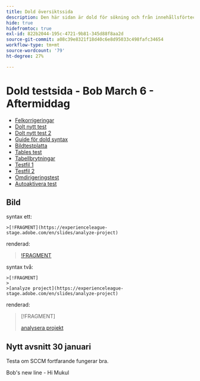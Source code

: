 ```yaml
---
title: Dold översiktssida
description: Den här sidan är dold för sökning och från innehållsförteckningen
hide: true
hidefromtoc: true
exl-id: 822b2044-195c-4721-9b81-345d88f8aa2d
source-git-commit: a08c39e8321f18d40c6e8d95033c498fafc34654
workflow-type: tm+mt
source-wordcount: '79'
ht-degree: 27%

---
```


# Dold testsida - Bob March 6 - Aftermiddag

+ [Felkorrigeringar](hidden/bug-fixes.md)
+ [Dolt nytt test](hidden-new-test.md)
+ [Dolt nytt test 2](hidden-new-test-2.md)
+ [Guide för dold syntax](hidden/syntax-style-guide.md)
+ [Bildtestplatta](hidden/test-page.md)
+ [Tables test](hidden/tables.md)
+ [Tabellbrytningar](hidden/table-breaks.md)
+ [Testfil 1](hidden/note-test.md)
+ [Testfil 2](hidden-test.md)
+ [Omdirigeringstest](hidden/test-redirection.md)
+ [Autoaktivera test](hidden/autoactivate.md)

## Bild

syntax ett:

```
>[!FRAGMENT](https://experienceleague-stage.adobe.com/en/slides/analyze-project)
```

renderad:

>[!FRAGMENT](https://experienceleague-stage.adobe.com/en/slides/analyze-project)


syntax två:

```
>[!FRAGMENT]
>
>[analyze project](https://experienceleague-stage.adobe.com/en/slides/analyze-project)
```

renderad:

>[!FRAGMENT]
>
>[analysera projekt](https://experienceleague-stage.adobe.com/en/slides/analyze-project)



## Nytt avsnitt 30 januari

Testa om SCCM fortfarande fungerar bra.

Bob&#39;s new line - Hi Mukul
